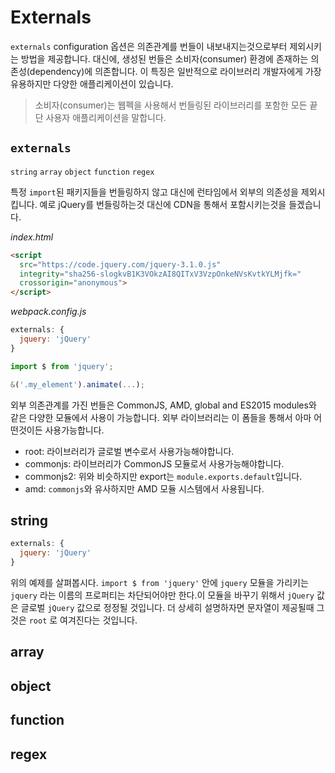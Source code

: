 Externals
===
`externals` configuration 옵션은 의존관계를 번들이 내보내지는것으로부터 제외시키는 방법을 제공합니다. 대신에, 생성된 번들은 소비자(consumer) 환경에 존재하는 의존성(dependency)에 의존합니다. 이 특징은 일반적으로 라이브러리 개발자에게 가장 유용하지만 다양한 애플리케이션이 있습니다.
> 소비자(consumer)는 웹펙을 사용해서 번들링된 라이브러리를 포함한 모든 끝단 사용자 애플리케이션을 말합니다.

`externals`
---
`string` `array` `object` `function` `regex`

특정 `import`된 패키지들을 번들링하지 않고 대신에 런타임에서 외부의 의존성을 제외시킵니다. 예로 jQuery를 번들링하는것 대신에 CDN을 통해서 포함시키는것을 들겠습니다.

*index.html*
```html
<script
  src="https://code.jquery.com/jquery-3.1.0.js"
  integrity="sha256-slogkvB1K3VOkzAI8QITxV3VzpOnkeNVsKvtkYLMjfk="
  crossorigin="anonymous">
</script>
```

*webpack.config.js*
```javascript
externals: {
  jquery: 'jQuery'
}
```
```javascript
import $ from 'jquery';

&('.my_element').animate(...);
```
외부 의존관계를 가진 번들은 CommonJS, AMD, global and ES2015 modules와 같은 다양한 모듈에서 사용이 가능합니다. 외부 라이브러리는 이 폼들을 통해서 아마 어떤것이든 사용가능합니다.
- root: 라이브러리가 글로벌 변수로서 사용가능해야합니다.
- commonjs: 라이브러리가 CommonJS 모듈로서 사용가능해야합니다.
- commonjs2: 위와 비슷하지만 export는 `module.exports.default`입니다.
- amd: `commonjs`와 유사하지만 AMD 모듈 시스템에서 사용됩니다.

string
---
```javascript
externals: {
  jquery: 'jQuery'
}
```
위의 예제를 살펴봅시다. `import $ from 'jquery'` 안에 `jquery` 모듈을 가리키는 `jquery` 라는 이름의 프로퍼티는 차단되어야만 한다.이 모듈을 바꾸기 위해서 `jQuery` 값은 글로벌 `jQuery` 값으로 정정될 것입니다. 더 상세히 설명하자면 문자열이 제공될때 그것은 `root` 로 여겨진다는 것입니다.

array
---


object
---


function
---


regex
---